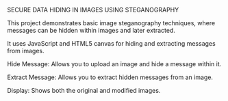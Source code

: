 SECURE DATA HIDING IN IMAGES USING STEGANOGRAPHY

This project demonstrates basic image steganography techniques, where messages can be hidden within images and later extracted.

It uses JavaScript and HTML5 canvas for hiding and extracting messages from images.

Hide Message: Allows you to upload an image and hide a message within it.

Extract Message: Allows you to extract hidden messages from an image.

Display: Shows both the original and modified images.
